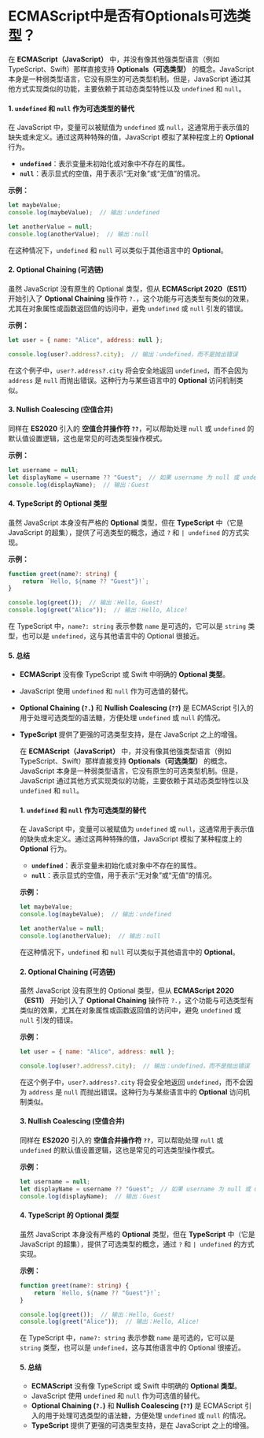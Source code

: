 # ECMAScript中是否有Optionals可选类型？

在 **ECMAScript（JavaScript）** 中，并没有像其他强类型语言（例如 TypeScript、Swift）那样直接支持 **Optionals（可选类型）** 的概念。JavaScript 本身是一种弱类型语言，它没有原生的可选类型机制。但是，JavaScript 通过其他方式实现类似的功能，主要依赖于其动态类型特性以及 `undefined` 和 `null`。

#### 1. **`undefined` 和 `null` 作为可选类型的替代**

在 JavaScript 中，变量可以被赋值为 `undefined` 或 `null`，这通常用于表示值的缺失或未定义。通过这两种特殊的值，JavaScript 模拟了某种程度上的 **Optional** 行为。

* **`undefined`**：表示变量未初始化或对象中不存在的属性。
* **`null`**：表示显式的空值，用于表示“无对象”或“无值”的情况。

**示例：**

```javascript
let maybeValue;
console.log(maybeValue);  // 输出：undefined

let anotherValue = null;
console.log(anotherValue);  // 输出：null
```

在这种情况下，`undefined` 和 `null` 可以类似于其他语言中的 **Optional**。

#### 2. **Optional Chaining (可选链)**

虽然 JavaScript 没有原生的 Optional 类型，但从 **ECMAScript 2020（ES11）** 开始引入了 **Optional Chaining** 操作符 `?.`，这个功能与可选类型有类似的效果，尤其在对象属性或函数返回值的访问中，避免 `undefined` 或 `null` 引发的错误。

**示例：**

```javascript
let user = { name: "Alice", address: null };

console.log(user?.address?.city);  // 输出：undefined，而不是抛出错误
```

在这个例子中，`user?.address?.city` 将会安全地返回 `undefined`，而不会因为 `address` 是 `null` 而抛出错误。这种行为与某些语言中的 **Optional** 访问机制类似。

#### 3. **Nullish Coalescing (空值合并)**

同样在 **ES2020** 引入的 **空值合并操作符 `??`**，可以帮助处理 `null` 或 `undefined` 的默认值设置逻辑，这也是常见的可选类型操作模式。

**示例：**

```javascript
let username = null;
let displayName = username ?? "Guest";  // 如果 username 为 null 或 undefined，返回 "Guest"
console.log(displayName);  // 输出：Guest
```

#### 4. **TypeScript 的 Optional 类型**

虽然 JavaScript 本身没有严格的 **Optional** 类型，但在 **TypeScript** 中（它是 JavaScript 的超集），提供了可选类型的概念，通过 `?` 和 `| undefined` 的方式实现。

**示例：**

```typescript
function greet(name?: string) {
    return `Hello, ${name ?? "Guest"}!`;
}

console.log(greet());  // 输出：Hello, Guest!
console.log(greet("Alice"));  // 输出：Hello, Alice!
```

在 TypeScript 中，`name?: string` 表示参数 `name` 是可选的，它可以是 `string` 类型，也可以是 `undefined`，这与其他语言中的 Optional 很接近。

#### 5. **总结**

* **ECMAScript** 没有像 TypeScript 或 Swift 中明确的 **Optional 类型**。
* JavaScript 使用 `undefined` 和 `null` 作为可选值的替代。
* **Optional Chaining (`?.`)** 和 **Nullish Coalescing (`??`)** 是 ECMAScript 引入的用于处理可选类型的语法糖，方便处理 `undefined` 或 `null` 的情况。
*   **TypeScript** 提供了更强的可选类型支持，是在 JavaScript 之上的增强。

    在 **ECMAScript（JavaScript）** 中，并没有像其他强类型语言（例如 TypeScript、Swift）那样直接支持 **Optionals（可选类型）** 的概念。JavaScript 本身是一种弱类型语言，它没有原生的可选类型机制。但是，JavaScript 通过其他方式实现类似的功能，主要依赖于其动态类型特性以及 `undefined` 和 `null`。

    #### 1. **`undefined` 和 `null` 作为可选类型的替代**

    在 JavaScript 中，变量可以被赋值为 `undefined` 或 `null`，这通常用于表示值的缺失或未定义。通过这两种特殊的值，JavaScript 模拟了某种程度上的 **Optional** 行为。

    * **`undefined`**：表示变量未初始化或对象中不存在的属性。
    * **`null`**：表示显式的空值，用于表示“无对象”或“无值”的情况。

    **示例：**

    ```javascript
    let maybeValue;
    console.log(maybeValue);  // 输出：undefined

    let anotherValue = null;
    console.log(anotherValue);  // 输出：null
    ```

    在这种情况下，`undefined` 和 `null` 可以类似于其他语言中的 **Optional**。

    #### 2. **Optional Chaining (可选链)**

    虽然 JavaScript 没有原生的 Optional 类型，但从 **ECMAScript 2020（ES11）** 开始引入了 **Optional Chaining** 操作符 `?.`，这个功能与可选类型有类似的效果，尤其在对象属性或函数返回值的访问中，避免 `undefined` 或 `null` 引发的错误。

    **示例：**

    ```javascript
    let user = { name: "Alice", address: null };

    console.log(user?.address?.city);  // 输出：undefined，而不是抛出错误
    ```

    在这个例子中，`user?.address?.city` 将会安全地返回 `undefined`，而不会因为 `address` 是 `null` 而抛出错误。这种行为与某些语言中的 **Optional** 访问机制类似。

    #### 3. **Nullish Coalescing (空值合并)**

    同样在 **ES2020** 引入的 **空值合并操作符 `??`**，可以帮助处理 `null` 或 `undefined` 的默认值设置逻辑，这也是常见的可选类型操作模式。

    **示例：**

    ```javascript
    let username = null;
    let displayName = username ?? "Guest";  // 如果 username 为 null 或 undefined，返回 "Guest"
    console.log(displayName);  // 输出：Guest
    ```

    #### 4. **TypeScript 的 Optional 类型**

    虽然 JavaScript 本身没有严格的 **Optional** 类型，但在 **TypeScript** 中（它是 JavaScript 的超集），提供了可选类型的概念，通过 `?` 和 `| undefined` 的方式实现。

    **示例：**

    ```typescript
    function greet(name?: string) {
        return `Hello, ${name ?? "Guest"}!`;
    }

    console.log(greet());  // 输出：Hello, Guest!
    console.log(greet("Alice"));  // 输出：Hello, Alice!
    ```

    在 TypeScript 中，`name?: string` 表示参数 `name` 是可选的，它可以是 `string` 类型，也可以是 `undefined`，这与其他语言中的 Optional 很接近。

    #### 5. **总结**

    * **ECMAScript** 没有像 TypeScript 或 Swift 中明确的 **Optional 类型**。
    * JavaScript 使用 `undefined` 和 `null` 作为可选值的替代。
    * **Optional Chaining (`?.`)** 和 **Nullish Coalescing (`??`)** 是 ECMAScript 引入的用于处理可选类型的语法糖，方便处理 `undefined` 或 `null` 的情况。
    * **TypeScript** 提供了更强的可选类型支持，是在 JavaScript 之上的增强。

